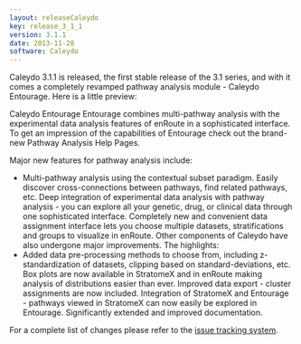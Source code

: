 ```yaml
---
layout: releaseCaleydo
key: release_3_1_1
version: 3.1.1
date: 2013-11-28
software: Caleydo
---
```


Caleydo 3.1.1 is released, the first stable release of the 3.1 series, and with it comes a completely revamped pathway analysis module - Caleydo Entourage. Here is a little preview:

Caleydo Entourage
Entourage combines multi-pathway analysis with the experimental data analysis features of enRoute in a sophisticated interface. To get an impression of the capabilities of Entourage check out the brand-new Pathway Analysis Help Pages.

Major new features for pathway analysis include:

* Multi-pathway analysis using the contextual subset paradigm. Easily discover cross-connections between pathways, find related pathways, etc.
Deep integration of experimental data analysis with pathway analysis - you can explore all your genetic, drug, or clinical data through one sophisticated interface.
Completely new and convenient data assignment interface lets you choose multiple datasets, stratifications and groups to visualize in enRoute.
Other components of Caleydo have also undergone major improvements. The highlights:
* Added data pre-processing methods to choose from, including z-standardization of datasets, clipping based on standard-deviations, etc.
Box plots are now available in StratomeX and in enRoute making analysis of distributions easier than ever.
Improved data export - cluster assignments are now included.
Integration of StratomeX and Entourage - pathways viewed in StratomeX can now easily be explored in Entourage.
Significantly extended and improved documentation.

For a complete list of changes please refer to the [issue tracking system](https://github.com/Caleydo/caleydo/issues?milestone=43page=1&state=closed).